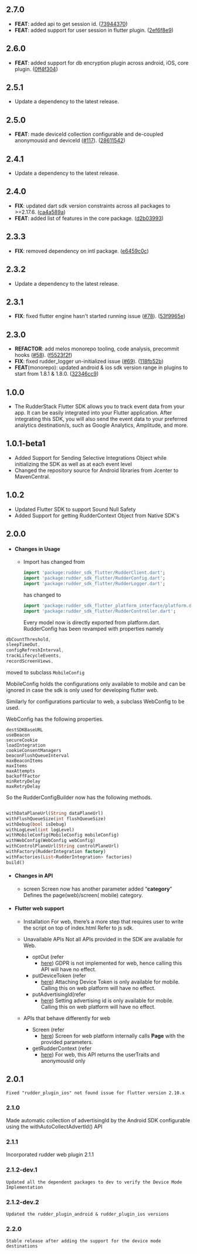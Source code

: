 ## 2.7.0

 - **FEAT**: added api to get session id. ([73944370](https://github.com/rudderlabs/rudder-sdk-flutter/commit/73944370f3dab43b776c32900186dc92d9a58078))
 - **FEAT**: added support for user session in flutter plugin. ([2ef6f8e9](https://github.com/rudderlabs/rudder-sdk-flutter/commit/2ef6f8e9a78523fe0bb1fe8289fbb47a971210f0))

## 2.6.0

 - **FEAT**: added support for db encryption plugin across android, iOS, core plugin. ([0ff4f304](https://github.com/rudderlabs/rudder-sdk-flutter/commit/0ff4f30414dbdaa0c7f336c70ebfb32c0cfcf273))

## 2.5.1

 - Update a dependency to the latest release.

## 2.5.0

 - **FEAT**: made deviceId collection configurable and de-coupled anonymousid and deviceId ([#117](https://github.com/rudderlabs/rudder-sdk-flutter/issues/117)). ([28611542](https://github.com/rudderlabs/rudder-sdk-flutter/commit/28611542be971ddd389b011c77a3b5d82b6d7fff))

## 2.4.1

 - Update a dependency to the latest release.

## 2.4.0

 - **FIX**: updated dart sdk version constraints across all packages to >=2.17.6. ([ca4a589a](https://github.com/rudderlabs/rudder-sdk-flutter/commit/ca4a589addcd631d9501599052eaec11d8ec7391))
 - **FEAT**: added list of features in the core package. ([d2b03993](https://github.com/rudderlabs/rudder-sdk-flutter/commit/d2b039932f7142c763e6bef434c39f2c99ffa687))

## 2.3.3

 - **FIX**: removed dependency on intl package. ([e6459c0c](https://github.com/rudderlabs/rudder-sdk-flutter/commit/e6459c0c17b97e37e7249c00a3f3e689201da6b6))

## 2.3.2

 - Update a dependency to the latest release.

## 2.3.1

 - **FIX**: fixed flutter engine hasn't started running issue ([#78](https://github.com/rudderlabs/rudder-sdk-flutter/issues/78)). ([53f9965e](https://github.com/rudderlabs/rudder-sdk-flutter/commit/53f9965e63c0ec36e3b298956c1df1a231f5a2e0))

## 2.3.0

 - **REFACTOR**: add melos monorepo tooling, code analysis, precommit hooks ([#58](https://github.com/rudderlabs/rudder-sdk-flutter/issues/58)). ([f5523f2f](https://github.com/rudderlabs/rudder-sdk-flutter/commit/f5523f2fb41b723f1d0b1c090fbc880a79049aab))
 - **FIX**: fixed rudder_logger un-initialized issue ([#69](https://github.com/rudderlabs/rudder-sdk-flutter/issues/69)). ([118fb52b](https://github.com/rudderlabs/rudder-sdk-flutter/commit/118fb52b7011282f3200be3d47a30cc548563350))
 - **FEAT**(monorepo): updated android & ios sdk version range in plugins to start from 1.8.1 & 1.8.0. ([32346cc9](https://github.com/rudderlabs/rudder-sdk-flutter/commit/32346cc9e0da51e7cdca1daf5ab2a1ac2b8b1a88))

## 1.0.0

* The RudderStack Flutter SDK allows you to track event data from your app. It can be easily
  integrated into your Flutter application. After integrating this SDK, you will also send the event
  data to your preferred analytics destination/s, such as Google Analytics, Amplitude, and more.

## 1.0.1-beta1

* Added Support for Sending Selective Integrations Object while initializing the SDK as well as at
  each event level
* Changed the repository source for Android libraries from Jcenter to MavenCentral.

## 1.0.2

* Updated Flutter SDK to support Sound Null Safety
* Added Support for getting RudderContext Object from Native SDK's

## 2.0.0

* #### Changes in Usage
    * Import has changed from

      ```dart
      import 'package:rudder_sdk_flutter/RudderClient.dart';
      import 'package:rudder_sdk_flutter/RudderConfig.dart';
      import 'package:rudder_sdk_flutter/RudderLogger.dart'; 
      ```

      has changed to

      ```dart
      import 'package:rudder_sdk_flutter_platform_interface/platform.dart';
      import 'package:rudder_sdk_flutter/RudderController.dart';
  
      ```

      Every model now is directly exported from platform.dart.
      RudderConfig has been revamped with properties namely

```dart
dbCountThreshold,
sleepTimeOut,
configRefreshInterval,
trackLifecycleEvents,
recordScreenViews,
```

moved to subclass `MobileConfig`

MobileConfig holds the configurations only available to mobile and can be ignored in case the sdk is only used for developing flutter web.

Similarly for configurations particular to web, a subclass WebConfig to be used.

WebConfig has the following properties.

```
destSDKBaseURL
useBeacon
secureCookie
loadIntegration
cookieConsentManagers
beaconFlushQueueInterval
maxBeaconItems
maxItems
maxAttempts
backoffFactor
minRetryDelay
maxRetryDelay
```

So the RudderConfigBuilder now has the following methods.

```dart

withDataPlaneUrl(String dataPlaneUrl)
withFlushQueueSize(int flushQueueSize)
withDebug(bool isDebug)
withLogLevel(int logLevel)
withMobileConfig(MobileConfig mobileConfig)
withWebConfig(WebConfig webConfig)
withControlPlaneUrl(String controlPlaneUrl)
withFactory(RudderIntegration factory)
withFactories(List<RudderIntegration> factories)
build()

```

* #### Changes in API

    * screen Screen now has another parameter added “**category**” Defines the page(web)/screen(
      mobile) category.

* #### Flutter web support
    * Installation For web, there’s a more step that requires user to write the script on top of
      index.html Refer to js sdk.

    * Unavailable APIs Not all APIs provided in the SDK are available for Web.
        * optOut (refer
            - [here](https://www.rudderstack.com/docs/stream-sources/rudderstack-sdk-integration-guides/rudderstack-flutter-sdk/#enablingdisabling-user-tracking-via-the-optout-api-gdpr-support))
              GDPR is not implemented for web, hence calling this API will have no effect.
        * putDeviceToken (refer
            - [here](https://www.rudderstack.com/docs/stream-sources/rudderstack-sdk-integration-guides/rudderstack-flutter-sdk/#setting-the-device-token))
              Attaching Device Token is only available for mobile. Calling this on web platform will
              have no effect.
        * putAdvertisingId(refer
            - [here](https://www.rudderstack.com/docs/stream-sources/rudderstack-sdk-integration-guides/rudderstack-flutter-sdk/#advertising-id))
              Setting advertising id is only available for mobile. Calling this on web platform will
              have no effect.

    * APIs that behave differently for web
        * Screen (refer
            - [here](https://www.rudderstack.com/docs/stream-sources/rudderstack-sdk-integration-guides/rudderstack-flutter-sdk/#screen))
              Screen for web platform internally calls **Page** with the provided parameters.
        * getRudderContext (refer
            - [here](https://www.rudderstack.com/docs/stream-sources/rudderstack-sdk-integration-guides/rudderstack-flutter-sdk/#how-do-i-get-the-user-traits-after-making-an-identify-call))
              For web, this API returns the userTraits and anonymousId only

## 2.0.1

    Fixed "rudder_plugin_ios" not found issue for flutter version 2.10.x
              
### 2.1.0
   Made automatic collection of advertisingId by the Android SDK configurable using the withAutoCollectAdvertId() API
   
### 2.1.1
   Incorporated rudder web plugin 2.1.1

### 2.1.2-dev.1 
    Updated all the dependent packages to dev to verify the Device Mode Implementation

### 2.1.2-dev.2
    Updated the rudder_plugin_android & rudder_plugin_ios versions

### 2.2.0
    Stable release after adding the support for the device mode destinations
